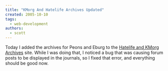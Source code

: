 ```yaml
---
title: "KMorg And Hatelife Archives Updated"
created: 2005-10-10
tags: 
  - web-development
authors: 
  - scott
---
```


Today I added the archives for Peons and Eburg to the [Hatelife and KMorg Archives](http://spaceninja.local/hatelife/) site. While I was doing that, I noticed a bug that was causing forum posts to be displayed in the journals, so I fixed that error, and everything should be good now.
